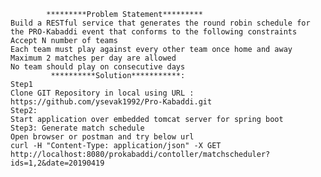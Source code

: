             *********Problem Statement*********
	Build a RESTful service that generates the round robin schedule for the PRO-Kabaddi event that conforms to the following constraints
	Accept N number of teams
	Each team must play against every other team once home and away
	Maximum 2 matches per day are allowed
	No team should play on consecutive days
             **********Solution***********:
	Step1
	Clone GIT Repository in local using URL : https://github.com/ysevak1992/Pro-Kabaddi.git
	Step2:
	Start application over embedded tomcat server for spring boot
	Step3: Generate match schedule
	Open browser or postman and try below url
	curl -H "Content-Type: application/json" -X GET http://localhost:8080/prokabaddi/contoller/matchscheduler?ids=1,2&date=20190419